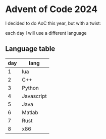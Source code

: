 # Advent of Code 2024

I decided to do AoC this year, but with a twist:

each day I will use a different language

## Language table

| day | lang       |
|-----|------------|
| 1   | lua        |
| 2   | C++        |
| 3   | Python     |
| 4   | Javascript |
| 5   | Java       |
| 6   | Matlab     |
| 7   | Rust       |
| 8   | x86        |
